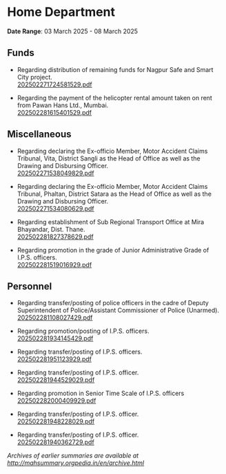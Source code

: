 # Home Department

**Date Range**: 03 March 2025 - 08 March 2025


## Funds
- Regarding distribution of remaining funds for Nagpur Safe and Smart City project.\
  [202502271724581529.pdf](https://gr.maharashtra.gov.in/Site/Upload/Government%20Resolutions/English/202502271724581529.pdf)

- Regarding the payment of the helicopter rental amount taken on rent from Pawan Hans Ltd., Mumbai.\
  [202502281615401529.pdf](https://gr.maharashtra.gov.in/Site/Upload/Government%20Resolutions/English/202502281615401529.pdf)

## Miscellaneous
- Regarding declaring the Ex-officio Member, Motor Accident Claims Tribunal, Vita, District Sangli as the Head of Office as well as the Drawing and Disbursing Officer.\
  [202502271538049829.pdf](https://gr.maharashtra.gov.in/Site/Upload/Government%20Resolutions/English/202502271538049829.pdf)

- Regarding declaring the Ex-officio Member, Motor Accident Claims Tribunal, Phaltan, District Satara as the Head of Office as well as the Drawing and Disbursing Officer.\
  [202502271534080629.pdf](https://gr.maharashtra.gov.in/Site/Upload/Government%20Resolutions/English/202502271534080629.pdf)

- Regarding establishment of Sub Regional Transport Office at Mira Bhayandar, Dist. Thane.\
  [202502281827378629.pdf](https://gr.maharashtra.gov.in/Site/Upload/Government%20Resolutions/English/202502281827378629.pdf)

- Regarding promotion in the grade of Junior Administrative Grade of I.P.S. officers.\
  [202502281519016929.pdf](https://gr.maharashtra.gov.in/Site/Upload/Government%20Resolutions/English/202502281519016929.pdf)

## Personnel
- Regarding transfer/posting of police officers in the cadre of Deputy Superintendent of Police/Assistant Commissioner of Police (Unarmed).\
  [202502281108027429.pdf](https://gr.maharashtra.gov.in/Site/Upload/Government%20Resolutions/English/202502281108027429....pdf)

- Regarding promotion/posting of I.P.S. officers.\
  [202502281934145429.pdf](https://gr.maharashtra.gov.in/Site/Upload/Government%20Resolutions/English/202502281934145429...pdf)

- Regarding transfer/posting of I.P.S. officers.\
  [202502281951123929.pdf](https://gr.maharashtra.gov.in/Site/Upload/Government%20Resolutions/English/202502281951123929.pdf)

- Regarding transfer/posting of I.P.S. officer.\
  [202502281944529029.pdf](https://gr.maharashtra.gov.in/Site/Upload/Government%20Resolutions/English/202502281944529029.pdf)

- Regarding promotion in Senior Time Scale of I.P.S. officers\
  [202502282000409929.pdf](https://gr.maharashtra.gov.in/Site/Upload/Government%20Resolutions/English/202502282000409929.pdf)

- Regarding transfer/posting of I.P.S. officer.\
  [202502281948228029.pdf](https://gr.maharashtra.gov.in/Site/Upload/Government%20Resolutions/English/202502281948228029.pdf)

- Regarding transfer/posting of I.P.S. officer.\
  [202502281940362729.pdf](https://gr.maharashtra.gov.in/Site/Upload/Government%20Resolutions/English/202502281940362729.pdf)


*Archives of earlier summaries are available at http://mahsummary.orgpedia.in/en/archive.html*